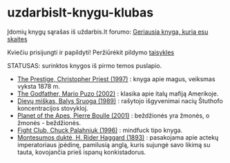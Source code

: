 # uzdarbislt-knygu-klubas

Įdomių knygų sąrašas iš uždarbis.lt forumo: [Geriausia knyga, kurią esu skaitęs](https://uzdarbis.lt/t152754/geriausia-knyga-kuria-esu-skaites/)

Kviečiu prisijungti ir papildyti! Peržiūrėkit pildymo [taisykles](./TAISYKLES.md)

STATUSAS: surinktos knygos iš pirmo temos puslapio.

* [The Prestige, Christopher Priest (1997)](https://www.goodreads.com/book/show/239239.The_Prestige) : knyga apie magus, veiksmas vyksta 1878 m.
* [The Godfather, Mario Puzo (2002)](https://www.goodreads.com/book/show/22034.The_Godfather) : klasika apie italų mafiją Amerikoje.
* [Dievų miškas, Balys Sruoga (1989)](https://www.goodreads.com/book/show/2638736-diev-mi-kas) : rašytojo išgyvenimai nacių Štuthofo koncentracijos stovykloj.
* [Planet of the Apes, Pierre Boulle (2001)](https://www.goodreads.com/book/show/414895.Planet_of_the_Apes) : beždžionės yra žmonės, o žmonės - beždžionės.
* [Fight Club, Chuck Palahniuk (1996)](https://www.goodreads.com/book/show/36236124-fight-club) : mindfuck tipo knyga.
* [Montesumos duktė, H. Rider Haggard (1893)](https://www.goodreads.com/book/show/18811121-montesumos-dukt) : pasakojama apie actekų imperatoriaus įpėdinę, pamilusią anglą, kuris sujungė savo likimą su tauta, kovojančia prieš ispanų konkistadorus.
